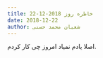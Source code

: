```yaml
---
title: خاطره روز 2018-12-22
date: 2018-12-22
author: شعبان محمد حسنی
---
```


اصلا یادم نمیاد امروز چی کار کردم.